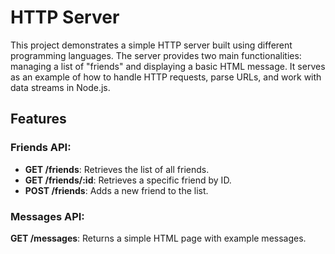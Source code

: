 # HTTP Server
This project demonstrates a simple HTTP server built using different programming languages. The server provides two main functionalities: managing a list of "friends" and displaying a basic HTML message. It serves as an example of how to handle HTTP requests, parse URLs, and work with data streams in Node.js.

## Features
### Friends API:

- **GET /friends**:  Retrieves the list of all friends.
- **GET /friends/:id**: Retrieves a specific friend by ID.
- **POST /friends**: Adds a new friend to the list.

### Messages API:

**GET /messages**: Returns a simple HTML page with example messages.
